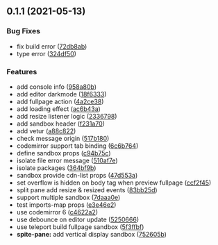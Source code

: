 ## 0.1.1 (2021-05-13)


### Bug Fixes

* fix build error ([72db8ab](https://github.com/xiaoluoboding/vue-sfc-sandbox/commit/72db8abd38e9e9b08173e36af3536e44a83ebc8e))
* type error ([324df50](https://github.com/xiaoluoboding/vue-sfc-sandbox/commit/324df50ded465956dfdd62136e5a2f4ce0a97c01))


### Features

* add console info ([958a80b](https://github.com/xiaoluoboding/vue-sfc-sandbox/commit/958a80b585e8d5e13b3cfa319791575d9dc49c16))
* add editor darkmode ([18f6333](https://github.com/xiaoluoboding/vue-sfc-sandbox/commit/18f6333880c936e861b3d87bfc56ef35afbe0538))
* add fullpage action ([4a2ce38](https://github.com/xiaoluoboding/vue-sfc-sandbox/commit/4a2ce386584b079b43ec8cd36a6917b0c6dcc12f))
* add loading effect ([ac6b43a](https://github.com/xiaoluoboding/vue-sfc-sandbox/commit/ac6b43a8a4c701ea453427e52660520d84447330))
* add resize listener logic ([2336798](https://github.com/xiaoluoboding/vue-sfc-sandbox/commit/2336798892b374cad93276a62558628b519953c7))
* add sandbox header ([f231a70](https://github.com/xiaoluoboding/vue-sfc-sandbox/commit/f231a709c671b07f59e10f2cb5acbf159a5a1db0))
* add vetur ([a88c822](https://github.com/xiaoluoboding/vue-sfc-sandbox/commit/a88c822e004308bd7fef7edf25292ca2c6ab8672))
* check message origin ([517b180](https://github.com/xiaoluoboding/vue-sfc-sandbox/commit/517b180238e0fa22f60a2b9d5bfebfeffc005901))
* codemirror support tab binding ([6c6b764](https://github.com/xiaoluoboding/vue-sfc-sandbox/commit/6c6b7647c93d288fa361197de717356b5d6daf24))
* define sandbox props ([c94b75c](https://github.com/xiaoluoboding/vue-sfc-sandbox/commit/c94b75c5676adf03120ab17b9660742bf3917a7a))
* isolate file error message ([510af7e](https://github.com/xiaoluoboding/vue-sfc-sandbox/commit/510af7e429f1f23fb7d9410bab59eea75c8cdcfb))
* isolate packages ([364bf9b](https://github.com/xiaoluoboding/vue-sfc-sandbox/commit/364bf9bb0f9a917f2eecdf85decd9f3cc6e1b9b5))
* sandbox provide cdn-list props ([47d553a](https://github.com/xiaoluoboding/vue-sfc-sandbox/commit/47d553a6f6fcb34c94391f5478b58d43011fc02d))
* set overflow is hidden on body tag when preview fullpage ([ccf2f45](https://github.com/xiaoluoboding/vue-sfc-sandbox/commit/ccf2f45620bdebe16054997aa05ad52613386ac8))
* split pane add resize & resized events ([83bb25d](https://github.com/xiaoluoboding/vue-sfc-sandbox/commit/83bb25df3ed87225ae68cb495edab103c1c9fb37))
* support multiple sandbox ([7daaa0e](https://github.com/xiaoluoboding/vue-sfc-sandbox/commit/7daaa0e9af8882b6004778357ec8091d2243bdac))
* test imports-map props ([e3e46e2](https://github.com/xiaoluoboding/vue-sfc-sandbox/commit/e3e46e2dcce96a0fe76eb40a86fc80f071675d51))
* use codemirror 6 ([c4622a2](https://github.com/xiaoluoboding/vue-sfc-sandbox/commit/c4622a2239458fa51b153c71241f9f94876bc662))
* use debounce on editor update ([5250666](https://github.com/xiaoluoboding/vue-sfc-sandbox/commit/525066617818cf774aa2a16f0bfb75be4f9834f4))
* use teleport build fullpage sandbox ([5f3ffbf](https://github.com/xiaoluoboding/vue-sfc-sandbox/commit/5f3ffbf824591258b66df40f27e336ca53b0ce9f))
* **spite-pane:** add vertical display sandbox ([752605b](https://github.com/xiaoluoboding/vue-sfc-sandbox/commit/752605b6ff0eca5efe5f195ec35ee45423c30a13))



